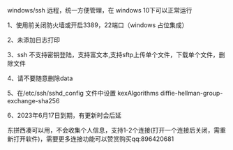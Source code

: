 windows/ssh 远程，统一方便管理，在 windows 10下可以正常运行

1、使用前关闭防火墙或开启3389，22端口（windows 占位集成）

2、未添加日志打印

3、ssh 不支持密钥登陆，支持富文本,支持sftp上传单个文件，下载单个文件，删除文件

4、请不要随意删除data

5、在/etc/ssh/sshd_config 文件中设置    kexAlgorithms  diffie-hellman-group-exchange-sha256

6、2023年6月17日到期，有更新时会后延

东拼西凑可以用，不会收集个人信息，支持1-2个连接(打开一个连接后关闭，需重新打开软件)，需要更多连接功能可以赞赏购买qq:896420681